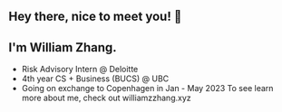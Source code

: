 ## Hey there, nice to meet you! 👋
## I'm William Zhang.

- Risk Advisory Intern @ Deloitte
- 4th year CS + Business (BUCS) @ UBC
- Going on exchange to Copenhagen in Jan - May 2023
To see learn more about me, check out williamzzhang.xyz 
